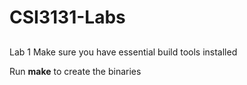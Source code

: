 # CSI3131-Labs
##
Lab 1
Make sure you have essential build tools installed

Run **make** to create the binaries
